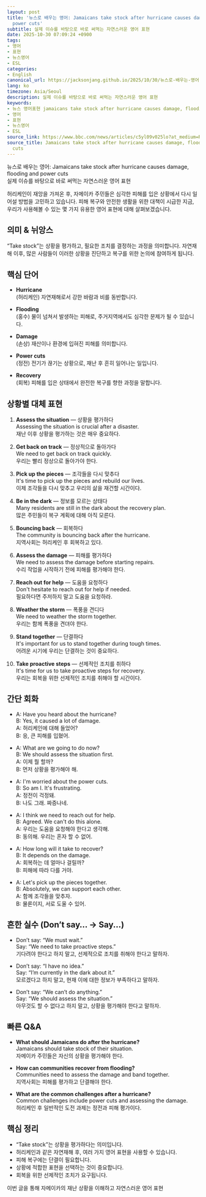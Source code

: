 ```yaml
---
layout: post
title: '뉴스로 배우는 영어: Jamaicans take stock after hurricane causes damage, flooding and
  power cuts'
subtitle: 실제 이슈를 바탕으로 바로 써먹는 자연스러운 영어 표현
date: 2025-10-30 07:09:24 +0900
tags:
- 영어
- 표현
- 뉴스영어
- ESL
categories:
- English
canonical_url: https://jacksonjang.github.io/2025/10/30/뉴스로-배우는-영어-jamaicans-take-stock-after-hurricane-causes-damage-flooding-and-power-cuts/
lang: ko
timezone: Asia/Seoul
description: 실제 이슈를 바탕으로 바로 써먹는 자연스러운 영어 표현
keywords:
- 뉴스 영어표현 jamaicans take stock after hurricane causes damage, flooding and power cuts
- 영어
- 표현
- 뉴스영어
- ESL
source_link: https://www.bbc.com/news/articles/c5yl09v025lo?at_medium=RSS&at_campaign=rss
source_title: Jamaicans take stock after hurricane causes damage, flooding and power
  cuts
---
```


뉴스로 배우는 영어: Jamaicans take stock after hurricane causes damage, flooding and power cuts  
실제 이슈를 바탕으로 바로 써먹는 자연스러운 영어 표현

허리케인이 재앙을 가져온 후, 자메이카 주민들은 심각한 피해를 입은 상황에서 다시 일어설 방법을 고민하고 있습니다. 피해 복구와 안전한 생활을 위한 대책이 시급한 지금, 우리가 사용해볼 수 있는 몇 가지 유용한 영어 표현에 대해 살펴보겠습니다.

## 의미 & 뉘앙스  
“Take stock”는 상황을 평가하고, 필요한 조치를 결정하는 과정을 의미합니다. 자연재해 이후, 많은 사람들이 이러한 상황을 진단하고 복구를 위한 논의에 참여하게 됩니다.

## 핵심 단어  

- **Hurricane**  
  (허리케인) 자연재해로서 강한 바람과 비를 동반합니다.

- **Flooding**  
  (홍수) 물이 넘쳐서 발생하는 피해로, 주거지역에서도 심각한 문제가 될 수 있습니다.

- **Damage**  
  (손상) 재산이나 환경에 입혀진 피해를 의미합니다.

- **Power cuts**  
  (정전) 전기가 끊기는 상황으로, 재난 후 흔히 일어나는 일입니다.

- **Recovery**  
  (회복) 피해를 입은 상태에서 완전한 복구를 향한 과정을 말합니다.

## 상황별 대체 표현  

1. **Assess the situation** — 상황을 평가하다  
   Assessing the situation is crucial after a disaster.  
   재난 이후 상황을 평가하는 것은 매우 중요하다.

2. **Get back on track** — 정상적으로 돌아가다  
   We need to get back on track quickly.  
   우리는 빨리 정상으로 돌아가야 한다.

3. **Pick up the pieces** — 조각들을 다시 맞추다  
   It's time to pick up the pieces and rebuild our lives.  
   이제 조각들을 다시 맞추고 우리의 삶을 재건할 시간이다.

4. **Be in the dark** — 정보를 모르는 상태다  
   Many residents are still in the dark about the recovery plan.  
   많은 주민들이 복구 계획에 대해 아직 모른다.

5. **Bouncing back** — 회복하다  
   The community is bouncing back after the hurricane.  
   지역사회는 허리케인 후 회복하고 있다.

6. **Assess the damage** — 피해를 평가하다  
   We need to assess the damage before starting repairs.  
   수리 작업을 시작하기 전에 피해를 평가해야 한다.

7. **Reach out for help** — 도움을 요청하다  
   Don't hesitate to reach out for help if needed.  
   필요하다면 주저하지 말고 도움을 요청하라.

8. **Weather the storm** — 폭풍을 견디다  
   We need to weather the storm together.  
   우리는 함께 폭풍을 견뎌야 한다.

9. **Stand together** — 단결하다  
   It's important for us to stand together during tough times.  
   어려운 시기에 우리는 단결하는 것이 중요하다.

10. **Take proactive steps** — 선제적인 조치를 취하다  
    It's time for us to take proactive steps for recovery.  
    우리는 회복을 위한 선제적인 조치를 취해야 할 시간이다.

## 간단 회화  

- A: Have you heard about the hurricane?  
  B: Yes, it caused a lot of damage.  
  A: 허리케인에 대해 들었어?  
  B: 응, 큰 피해를 입혔어.

- A: What are we going to do now?  
  B: We should assess the situation first.  
  A: 이제 뭘 할까?  
  B: 먼저 상황을 평가해야 해.

- A: I'm worried about the power cuts.  
  B: So am I. It's frustrating.  
  A: 정전이 걱정돼.  
  B: 나도 그래. 짜증나네.

- A: I think we need to reach out for help.  
  B: Agreed. We can't do this alone.  
  A: 우리는 도움을 요청해야 한다고 생각해.  
  B: 동의해. 우리는 혼자 할 수 없어.

- A: How long will it take to recover?  
  B: It depends on the damage.  
  A: 회복하는 데 얼마나 걸릴까?  
  B: 피해에 따라 다를 거야.

- A: Let's pick up the pieces together.  
  B: Absolutely, we can support each other.  
  A: 함께 조각들을 맞추자.  
  B: 물론이지, 서로 도울 수 있어.

## 흔한 실수 (Don’t say… → Say...)  

- Don’t say: “We must wait.”  
  Say: “We need to take proactive steps.”  
  기다려야 한다고 하지 말고, 선제적으로 조치를 취해야 한다고 말하자.

- Don’t say: “I have no idea.”  
  Say: “I’m currently in the dark about it.”  
  모르겠다고 하지 말고, 현재 이에 대한 정보가 부족하다고 말하자.

- Don’t say: “We can’t do anything.”  
  Say: “We should assess the situation.”  
  아무것도 할 수 없다고 하지 말고, 상황을 평가해야 한다고 말하자.

## 빠른 Q&A  

- **What should Jamaicans do after the hurricane?**  
  Jamaicans should take stock of their situation.  
  자메이카 주민들은 자신의 상황을 평가해야 한다.

- **How can communities recover from flooding?**  
  Communities need to assess the damage and band together.  
  지역사회는 피해를 평가하고 단결해야 한다.

- **What are the common challenges after a hurricane?**  
  Common challenges include power cuts and assessing the damage.  
  허리케인 후 일반적인 도전 과제는 정전과 피해 평가이다.

## 핵심 정리  

- “Take stock”는 상황을 평가하다는 의미입니다.
- 허리케인과 같은 자연재해 후, 여러 가지 영어 표현을 사용할 수 있습니다.
- 피해 복구에는 단결이 필요합니다.
- 상황에 적합한 표현을 선택하는 것이 중요합니다.
- 회복을 위한 선제적인 조치가 요구됩니다.

이번 글을 통해 자메이카의 재난 상황을 이해하고 자연스러운 영어 표현